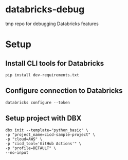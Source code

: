 # databricks-debug
tmp repo for debugging Databricks features


# Setup

## Install CLI tools for Databricks
```console
pip install dev-requirements.txt
```

## Configure connection to Databricks
```console
databricks configure --token
```

## Setup project with DBX

```console
dbx init --template="python_basic" \
-p "project_name=cicd-sample-project" \
-p "cloud=AWS" \
-p "cicd_tool='GitHub Actions'" \
-p "profile=DEFAULT" \
--no-input
```
